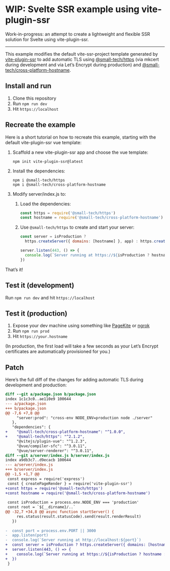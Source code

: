 # WIP: Svelte SSR example using vite-plugin-ssr

Work-in-progress: an attempt to create a lightweight and flexible SSR solution for Svelte using vite-plugin-ssr.

---

This example modifies the default vite-ssr-project template generated by [vite-plugin-ssr](https://vite-plugin-ssr.com/) to add automatic TLS using [@small-tech/https](https://github.com/small-tech/https) (via mkcert during development and via Let’s Encrypt during production) and [@small-tech/cross-platform-hostname](https://github.com/small-tech/cross-platform-hostname).

## Install and run

1. Clone this repository
2. Run `npm run dev`
3. Hit `https://localhost`

## Recreate the example

Here is a short tutorial on how to recreate this example, starting with the default vite-plugin-ssr vue template:

1. Scaffold a new vite-plugin-ssr app and choose the vue template:

    ```shell
    npm init vite-plugin-ssr@latest
    ```

2. Install the dependencies:

    ```shell
    npm i @small-tech/https
    npm i @small-tech/cross-platform-hostname
    ```

3. Modify server/index.js to:

    1. Load the dependencies:

        ```js
        const https = require('@small-tech/https')
        const hostname = require('@small-tech/cross-platform-hostname')
        ```

    2. Use `@small-tech/https` to create and start your server:

        ```js
        const server = isProduction ?
          https.createServer({ domains: [hostname] }, app) : https.createServer(app)

        server.listen(443, () => {
          console.log(`Server running at https://${isProduction ? hostname : 'localhost'}`)
        })
        ```

That’s it!

## Test it (development)

Run `npm run dev` and hit `https://localhost`

## Test it (production)

1. Expose your dev machine using something like [PageKite](https://pagekite.net/) or [ngrok](ngrok.com)
2. Run `npm run prod`
3. Hit `https://your.hostname`

(In production, the first load will take a few seconds as your Let’s Encrypt certificates are automatically provisioned for you.)

## Patch

Here’s the full diff of the changes for adding automatic TLS during development and production:

```patch
diff --git a/package.json b/package.json
index 1c1c3c0..ae110e9 100644
--- a/package.json
+++ b/package.json
@@ -7,6 +7,8 @@
     "server:prod": "cross-env NODE_ENV=production node ./server"
   },
   "dependencies": {
+    "@small-tech/cross-platform-hostname": "^1.0.0",
+    "@small-tech/https": "^2.1.2",
     "@vitejs/plugin-vue": "^1.2.3",
     "@vue/compiler-sfc": "^3.0.11",
     "@vue/server-renderer": "^3.0.11",
diff --git a/server/index.js b/server/index.js
index a9db3c7..d9ecacb 100644
--- a/server/index.js
+++ b/server/index.js
@@ -1,5 +1,7 @@
 const express = require('express')
 const { createPageRender } = require('vite-plugin-ssr')
+const https = require('@small-tech/https')
+const hostname = require('@small-tech/cross-platform-hostname')
 
 const isProduction = process.env.NODE_ENV === 'production'
 const root = `${__dirname}/..`
@@ -32,7 +34,8 @@ async function startServer() {
     res.status(result.statusCode).send(result.renderResult)
   })
 
-  const port = process.env.PORT || 3000
-  app.listen(port)
-  console.log(`Server running at http://localhost:${port}`)
+  const server = isProduction ? https.createServer({ domains: [hostname] }, app) : https.createServer(app)
+  server.listen(443, () => {
+    console.log(`Server running at https://${isProduction ? hostname : 'localhost'}`)
+  })
 }
```